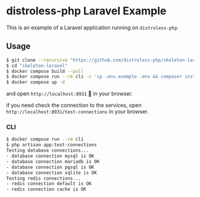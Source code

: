 # distroless-php Laravel Example

This is an example of a Laravel application running on `distroless-php`.

## Usage

```bash
$ git clone --recursive "https://github.com/distroless-php/skeleton-laravel.git" "skeleton-laravel"
$ cd "skeleton-laravel"
$ docker compose build --pull
$ docker compose run --rm cli -c 'cp .env.example .env && composer install && php artisan key:generate && php artisan migrate --force --seed'
$ docker compose up -d
```

and open `http://localhost:8931` 🥬 in your browser.

if you need check the connection to the services, open `http://localhost:8931/test-connections` in your browser.

### CLI

```bash
$ docker compose run --rm cli
$ php artisan app:test-connections
Testing database connections...
- database connection mysql is OK
- database connection mariadb is OK
- database connection pgsql is OK
- database connection sqlite is OK
Testing redis connections...
- redis connection default is OK
- redis connection cache is OK
```
